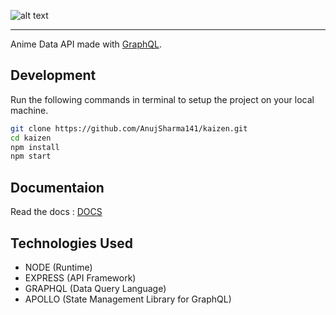 ![alt text](https://i.ibb.co/MVr3Jd0/kaizen-cover.png)
<hr />

Anime Data API made with [GraphQL](https://graphql.org/).

## Development
Run the following commands in terminal to setup the project on your local machine.

```bash 
git clone https://github.com/AnujSharma141/kaizen.git
cd kaizen
npm install
npm start
```

## Documentaion
Read the docs : [DOCS](https://github.com/AnujSharma141/kaizen)

## Technologies Used

* NODE (Runtime)
* EXPRESS (API Framework)
* GRAPHQL (Data Query Language)
* APOLLO (State Management Library for GraphQL)
